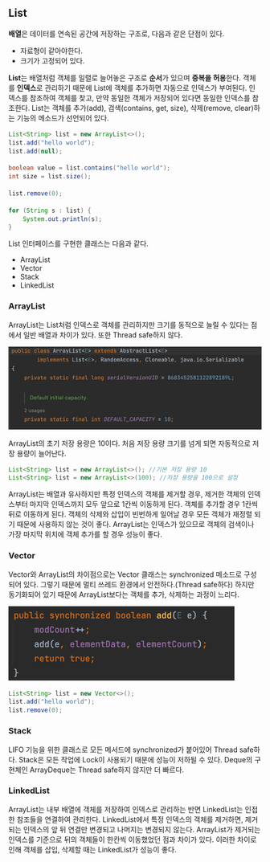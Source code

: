 ## List

**배열**은 데이터를 연속된 공간에 저장하는 구조로, 다음과 같은 단점이 있다.

- 자료형이 같아야한다.
- 크기가 고정되어 있다.

**List**는 배열처럼 객체를 일렬로 늘어놓은 구조로 **순서**가 있으며 **중복을 허용**한다. 객체를 **인덱스**로 관리하기 때문에 List에 객체를 추가하면 자동으로 인덱스가 부여된다. 인덱스를 참조하여 객체를 찾고, 만약 동일한 객체가 저장되어 있다면 동일한 인덱스를 참조한다. List는 객체를 추가(add), 검색(contains, get, size), 삭제(remove, clear)하는 기능의 메소드가 선언되어 있다. 

```java
List<String> list = new ArrayList<>();
list.add("hello world");
list.add(null);

boolean value = list.contains("hello world");
int size = list.size();

list.remove(0);

for (String s : list) {
    System.out.println(s);
}
```

List 인터페이스를 구현한 클래스는 다음과 같다.

- ArrayList
- Vector
- Stack
- LinkedList

### ArrayList

ArrayList는 List처럼 인덱스로 객체를 관리하지만 크기를 동적으로 늘릴 수 있다는 점에서 일반 배열과 차이가 있다. 또한 Thread safe하지 않다.

![img](https://github.com/dilmah0203/TIL/blob/main/Image/ArrayList.png)

ArrayList의 초기 저장 용량은 10이다. 처음 저장 용량 크기를 넘게 되면 자동적으로 저장 용량이 늘어난다.

```java
List<String> list = new ArrayList<>(); //기본 저장 용량 10
List<String> list = new ArrayList<>(100); //저장 용량을 100으로 설정
```

ArrayList는 배열과 유사하지만 특정 인덱스의 객체를 제거할 경우, 제거한 객체의 인덱스부터 마지막 인덱스까지 모두 앞으로 1칸씩 이동하게 된다. 객체를 추가할 경우 1칸씩 뒤로 이동하게 된다. 객체의 삭제와 삽입이 빈번하게 일어날 경우 모든 객체가 재정렬 되기 때문에 사용하지 않는 것이 좋다. ArrayList는 인덱스가 있으므로 객체의 검색이나 가장 마지막 위치에 객체 추가를 할 경우 성능이 좋다.

### Vector

Vector와 ArrayList의 차이점으로는 Vector 클래스는 synchronized 메소드로 구성되어 있다. 그렇기 때문에 멀티 쓰레드 환경에서 안전하다.(Thread safe하다) 하지만 동기화되어 있기 때문에 ArrayList보다는 객체를 추가, 삭제하는 과정이 느리다.

![img2](https://github.com/dilmah0203/TIL/blob/main/Image/Vector.png)

```java
List<String> list = new Vector<>();
list.add("hello world");
list.remove(0);
```

### Stack

LIFO 기능을 위한 클래스로 모든 메서드에 synchronized가 붙어있어 Thread safe하다. Stack은 모든 작업에 Lock이 사용되기 때문에 성능이 저하될 수 있다. Deque의 구현체인 ArrayDeque는 Thread safe하지 않지만 더 빠르다.

### LinkedList

ArrayList는 내부 배열에 객체를 저장하여 인덱스로 관리하는 반면 LinkedList는 인접한 참조들을 연결하여 관리한다. LinkedList에서 특정 인덱스의 객체를 제거하면, 제거되는 인덱스의 앞 뒤 연결만 변경되고 나머지는 변경되지 않는다. ArrayList가 제거되는 인덱스를 기준으로 뒤의 객체들이 한칸씩 이동했었던 점과 차이가 있다. 이러한 차이로 인해 객체를 삽입, 삭제할 때는 LinkedList가 성능이 좋다.



